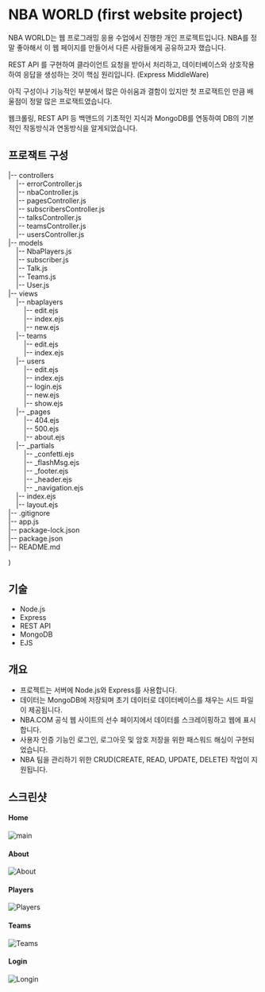# NBA WORLD (first website project) 

NBA WORLD는 웹 프로그래밍 응용 수업에서 진행한 개인 프로젝트입니다. NBA를 정말 좋아해서 이 웹 페이지를 만들어서 다른 사람들에게 공유하고자 했습니다.

REST API 를 구현하여 클라이언트 요청을 받아서 처리하고, 데이터베이스와 상호작용하여 응답을 생성하는 것이 핵심 원리입니다. (Express MiddleWare)

아직 구성이나 기능적인 부분에서 많은 아쉬움과 결함이 있지만 첫 프로잭트인 만큼 배울점이 정말 많은 프로잭트였습니다.

웹크롤링, REST API 등 백앤드의 기초적인 지식과 MongoDB를 연동하여 DB의 기본적인 작동방식과 연동방식을 알게되었습니다.


## 프로잭트 구성



|-- controllers<br>
&nbsp;&nbsp;&nbsp;&nbsp;|-- errorController.js<br>
&nbsp;&nbsp;&nbsp;&nbsp;|-- nbaController.js<br>
&nbsp;&nbsp;&nbsp;&nbsp;|-- pagesController.js<br>
&nbsp;&nbsp;&nbsp;&nbsp;|-- subscribersController.js<br>
&nbsp;&nbsp;&nbsp;&nbsp;|-- talksController.js<br>
&nbsp;&nbsp;&nbsp;&nbsp;|-- teamsController.js<br>
&nbsp;&nbsp;&nbsp;&nbsp;|-- usersController.js<br>
|-- models<br>
&nbsp;&nbsp;&nbsp;&nbsp;|-- NbaPlayers.js<br>
&nbsp;&nbsp;&nbsp;&nbsp;|-- subscriber.js<br>
&nbsp;&nbsp;&nbsp;&nbsp;|-- Talk.js<br>
&nbsp;&nbsp;&nbsp;&nbsp;|-- Teams.js<br>
&nbsp;&nbsp;&nbsp;&nbsp;|-- User.js<br>
|-- views<br>
&nbsp;&nbsp;&nbsp;&nbsp;|-- nbaplayers<br>
&nbsp;&nbsp;&nbsp;&nbsp;&nbsp;&nbsp;&nbsp;&nbsp;|-- edit.ejs<br>
&nbsp;&nbsp;&nbsp;&nbsp;&nbsp;&nbsp;&nbsp;&nbsp;|-- index.ejs<br>
&nbsp;&nbsp;&nbsp;&nbsp;&nbsp;&nbsp;&nbsp;&nbsp;|-- new.ejs<br>
&nbsp;&nbsp;&nbsp;&nbsp;|-- teams<br>
&nbsp;&nbsp;&nbsp;&nbsp;&nbsp;&nbsp;&nbsp;&nbsp;|-- edit.ejs<br>
&nbsp;&nbsp;&nbsp;&nbsp;&nbsp;&nbsp;&nbsp;&nbsp;|-- index.ejs<br>
&nbsp;&nbsp;&nbsp;&nbsp;|-- users<br>
&nbsp;&nbsp;&nbsp;&nbsp;&nbsp;&nbsp;&nbsp;&nbsp;|-- edit.ejs<br>
&nbsp;&nbsp;&nbsp;&nbsp;&nbsp;&nbsp;&nbsp;&nbsp;|-- index.ejs<br>
&nbsp;&nbsp;&nbsp;&nbsp;&nbsp;&nbsp;&nbsp;&nbsp;|-- login.ejs<br>
&nbsp;&nbsp;&nbsp;&nbsp;&nbsp;&nbsp;&nbsp;&nbsp;|-- new.ejs<br>
&nbsp;&nbsp;&nbsp;&nbsp;&nbsp;&nbsp;&nbsp;&nbsp;|-- show.ejs<br>
&nbsp;&nbsp;&nbsp;&nbsp;|-- _pages<br>
&nbsp;&nbsp;&nbsp;&nbsp;&nbsp;&nbsp;&nbsp;&nbsp;|-- 404.ejs<br>
&nbsp;&nbsp;&nbsp;&nbsp;&nbsp;&nbsp;&nbsp;&nbsp;|-- 500.ejs<br>
&nbsp;&nbsp;&nbsp;&nbsp;&nbsp;&nbsp;&nbsp;&nbsp;|-- about.ejs<br>
&nbsp;&nbsp;&nbsp;&nbsp;|-- _partials<br>
&nbsp;&nbsp;&nbsp;&nbsp;&nbsp;&nbsp;&nbsp;&nbsp;|-- _confetti.ejs<br>
&nbsp;&nbsp;&nbsp;&nbsp;&nbsp;&nbsp;&nbsp;&nbsp;|-- _flashMsg.ejs<br>
&nbsp;&nbsp;&nbsp;&nbsp;&nbsp;&nbsp;&nbsp;&nbsp;|-- _footer.ejs<br>
&nbsp;&nbsp;&nbsp;&nbsp;&nbsp;&nbsp;&nbsp;&nbsp;|-- _header.ejs<br>
&nbsp;&nbsp;&nbsp;&nbsp;&nbsp;&nbsp;&nbsp;&nbsp;|-- _navigation.ejs<br>
&nbsp;&nbsp;&nbsp;&nbsp;|-- index.ejs<br>
&nbsp;&nbsp;&nbsp;&nbsp;|-- layout.ejs<br>
|-- .gitignore<br>
|-- app.js<br>
|-- package-lock.json<br>
|-- package.json<br>
|-- README.md<br>

)

## 기술
- Node.js
- Express
- REST API
- MongoDB
- EJS

## 개요

- 프로젝트는 서버에 Node.js와 Express를 사용합니다.
- 데이터는 MongoDB에 저장되며 초기 데이터로 데이터베이스를 채우는 시드 파일이 제공됩니다.
- NBA.COM 공식 웹 사이트의 선수 페이지에서 데이터를 스크레이핑하고 웹에 표시합니다.
- 사용자 인증 기능인 로그인, 로그아웃 및 암호 저장을 위한 패스워드 해싱이 구현되었습니다.
- NBA 팀을 관리하기 위한 CRUD(CREATE, READ, UPDATE, DELETE) 작업이 지원됩니다.


## 스크린샷
#### Home 


![main](https://github.com/user-attachments/assets/d2c0ff68-775a-4268-ada8-4daba45a1d6c)


#### About

![About](https://github.com/user-attachments/assets/e2b22383-ea8d-449d-af48-8d8307d62631)



#### Players

![Players](https://github.com/user-attachments/assets/66773670-1610-4147-8f9d-d57ecf15f9c4)


#### Teams

![Teams](https://github.com/user-attachments/assets/4ca4fca5-9a49-45d5-8ceb-063f89b92f8b)



#### Login

![Longin](https://github.com/user-attachments/assets/9496ddbc-28f4-4734-b891-c25a290fb7cc)





